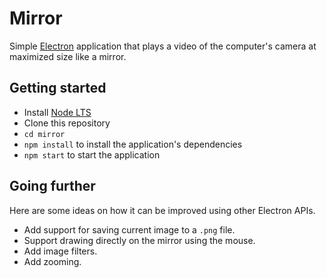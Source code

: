 # Mirror

Simple [Electron](http://electron.atom.io) application that plays a video of
the computer's camera at maximized size like a mirror.

## Getting started

- Install [Node LTS](https://nodejs.org)
- Clone this repository
- `cd mirror`
- `npm install` to install the application's dependencies
- `npm start` to start the application

## Going further

Here are some ideas on how it can be improved using other Electron APIs.

- Add support for saving current image to a `.png` file.
- Support drawing directly on the mirror using the mouse.
- Add image filters.
- Add zooming.
